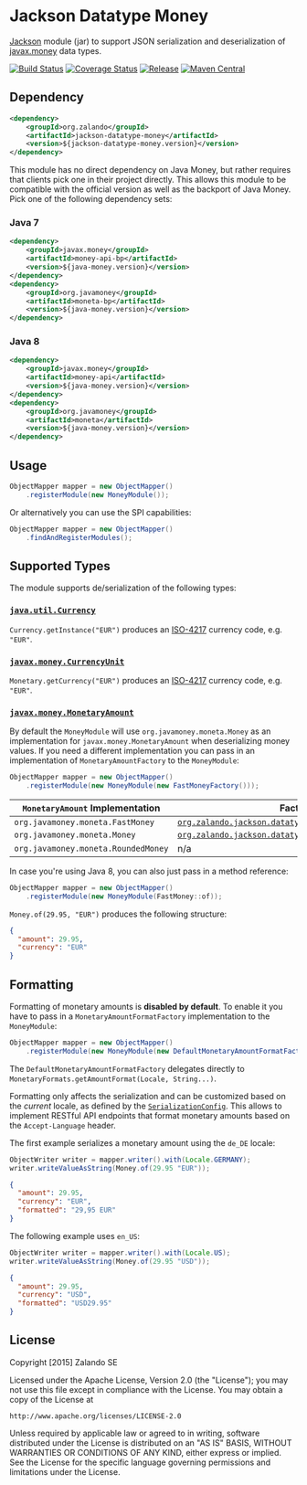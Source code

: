 # Jackson Datatype Money

[Jackson](http://jackson.codehaus.org) module (jar)
to support JSON serialization and deserialization of
[javax.money](https://github.com/JavaMoney/jsr354-api) data types.

[![Build Status](https://img.shields.io/travis/zalando/jackson-datatype-money.svg)](https://travis-ci.org/zalando/jackson-datatype-money)
[![Coverage Status](https://img.shields.io/coveralls/zalando/jackson-datatype-money.svg)](https://coveralls.io/r/zalando/jackson-datatype-money)
[![Release](https://img.shields.io/github/release/zalando/jackson-datatype-money.svg)](https://github.com/zalando/jackson-datatype-money/releases)
[![Maven Central](https://img.shields.io/maven-central/v/org.zalando/jackson-datatype-money.svg)](https://maven-badges.herokuapp.com/maven-central/org.zalando/jackson-datatype-money)

## Dependency

```xml
<dependency>
    <groupId>org.zalando</groupId>
    <artifactId>jackson-datatype-money</artifactId>
    <version>${jackson-datatype-money.version}</version>
</dependency>
```

This module has no direct dependency on Java Money, but rather requires that clients pick one in their project directly. This allows this module to be compatible with the official version as well as the backport of Java Money. Pick one of the following dependency sets:

### Java 7

```xml
<dependency>
    <groupId>javax.money</groupId>
    <artifactId>money-api-bp</artifactId>
    <version>${java-money.version}</version>
</dependency>
<dependency>
    <groupId>org.javamoney</groupId>
    <artifactId>moneta-bp</artifactId>
    <version>${java-money.version}</version>
</dependency>
```

### Java 8

```xml
<dependency>
    <groupId>javax.money</groupId>
    <artifactId>money-api</artifactId>
    <version>${java-money.version}</version>
</dependency>
<dependency>
    <groupId>org.javamoney</groupId>
    <artifactId>moneta</artifactId>
    <version>${java-money.version}</version>
</dependency>
```

## Usage

```java
ObjectMapper mapper = new ObjectMapper()
    .registerModule(new MoneyModule());
```

Or alternatively you can use the SPI capabilities:

```java
ObjectMapper mapper = new ObjectMapper()
    .findAndRegisterModules();
```

## Supported Types
The module supports de/serialization of the following types:

### [`java.util.Currency`](https://docs.oracle.com/javase/8/docs/api/java/util/Currency.html)

`Currency.getInstance("EUR")` produces an [ISO-4217](http://en.wikipedia.org/wiki/ISO_4217) currency code, e.g. `"EUR"`.

### [`javax.money.CurrencyUnit`](https://github.com/JavaMoney/jsr354-api/blob/master/src/main/java/javax/money/CurrencyUnit.java)

`Monetary.getCurrency("EUR")` produces an [ISO-4217](http://en.wikipedia.org/wiki/ISO_4217) currency code, e.g. `"EUR"`.

### [`javax.money.MonetaryAmount`](https://github.com/JavaMoney/jsr354-api/blob/master/src/main/java/javax/money/MonetaryAmount.java)

By default the `MoneyModule` will use `org.javamoney.moneta.Money` as an implementation for `javax.money.MonetaryAmount` when deserializing money values. If you need a different implementation you can pass in an implementation of `MonetaryAmountFactory` to the `MoneyModule`:

```java
ObjectMapper mapper = new ObjectMapper()
    .registerModule(new MoneyModule(new FastMoneyFactory()));
```

| `MonetaryAmount` Implementation     | Factory                                                                                                                         |
|-------------------------------------|---------------------------------------------------------------------------------------------------------------------------------|
| `org.javamoney.moneta.FastMoney`    | [`org.zalando.jackson.datatype.money.FastMoneyFactory`](src/main/java/org/zalando/jackson/datatype/money/FastMoneyFactory.java) |
| `org.javamoney.moneta.Money`        | [`org.zalando.jackson.datatype.money.MoneyFactory`](src/main/java/org/zalando/jackson/datatype/money/MoneyFactory.java)         |
| `org.javamoney.moneta.RoundedMoney` | n/a                                                                                                                             |

In case you're using Java 8, you can also just pass in a method reference:

```java
ObjectMapper mapper = new ObjectMapper()
    .registerModule(new MoneyModule(FastMoney::of));
```

`Money.of(29.95, "EUR")` produces the following structure:

```json
{
  "amount": 29.95, 
  "currency": "EUR"
}
```

## Formatting

Formatting of monetary amounts is **disabled by default**. To enable it you have to pass in a `MonetaryAmountFormatFactory` implementation to the `MoneyModule`:

```java
ObjectMapper mapper = new ObjectMapper()
    .registerModule(new MoneyModule(new DefaultMonetaryAmountFormatFactory()));
```

The `DefaultMonetaryAmountFormatFactory` delegates directly to `MonetaryFormats.getAmountFormat(Locale, String...)`.

Formatting only affects the serialization and can be customized based on the *current* locale, as defined by the [`SerializationConfig`](http://wiki.fasterxml.com/SerializationConfig). This allows to implement RESTful API endpoints that format monetary amounts based on the `Accept-Language` header.

The first example serializes a monetary amount using the `de_DE` locale:

```java
ObjectWriter writer = mapper.writer().with(Locale.GERMANY);
writer.writeValueAsString(Money.of(29.95 "EUR"));
```

```json
{
  "amount": 29.95, 
  "currency": "EUR",
  "formatted": "29,95 EUR"
}
```

The following example uses `en_US`:

```java
ObjectWriter writer = mapper.writer().with(Locale.US);
writer.writeValueAsString(Money.of(29.95 "USD"));
```

```json
{
  "amount": 29.95, 
  "currency": "USD",
  "formatted": "USD29.95"
}
```

## License

Copyright [2015] Zalando SE

Licensed under the Apache License, Version 2.0 (the "License");
you may not use this file except in compliance with the License.
You may obtain a copy of the License at

    http://www.apache.org/licenses/LICENSE-2.0

Unless required by applicable law or agreed to in writing, software
distributed under the License is distributed on an "AS IS" BASIS,
WITHOUT WARRANTIES OR CONDITIONS OF ANY KIND, either express or implied.
See the License for the specific language governing permissions and
limitations under the License.
